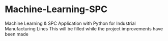 # Machine-Learning-SPC
Machine Learning &amp; SPC Application with Python for Industrial Manufacturing Lines
This will be filled while the project improvements have been made

